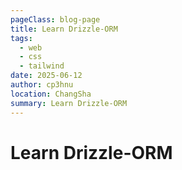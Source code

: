 ```yaml
---
pageClass: blog-page
title: Learn Drizzle-ORM
tags:
  - web
  - css
  - tailwind
date: 2025-06-12
author: cp3hnu
location: ChangSha
summary: Learn Drizzle-ORM
---
```


# Learn Drizzle-ORM

